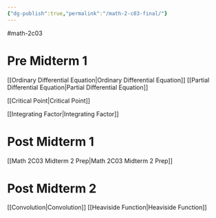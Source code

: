 ```yaml
---
{"dg-publish":true,"permalink":"/math-2-c03-final/"}
---
```


#math-2c03 

# Pre Midterm 1
[[Ordinary Differential Equation\|Ordinary Differential Equation]]
[[Partial Differential Equation\|Partial Differential Equation]]

[[Critical Point\|Critical Point]]

[[Integrating Factor\|Integrating Factor]]

# Post Midterm 1
[[Math 2C03 Midterm 2 Prep\|Math 2C03 Midterm 2 Prep]]

# Post Midterm 2
[[Convolution\|Convolution]]
[[Heaviside Function\|Heaviside Function]]